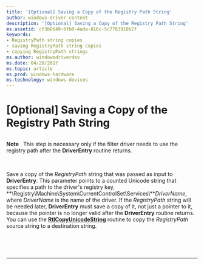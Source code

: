 ```yaml
---
title: '[Optional] Saving a Copy of the Registry Path String'
author: windows-driver-content
description: '[Optional] Saving a Copy of the Registry Path String'
ms.assetid: cf3b8649-6fb0-4ada-816c-5c7783918b2f
keywords:
- RegistryPath string copies
- saving RegistryPath string copies
- copying RegistryPath strings
ms.author: windowsdriverdev
ms.date: 04/20/2017
ms.topic: article
ms.prod: windows-hardware
ms.technology: windows-devices
---
```


# \[Optional\] Saving a Copy of the Registry Path String


## <span id="ddk_saving_a_copy_of_the_registry_path_string_if"></span><span id="DDK_SAVING_A_COPY_OF_THE_REGISTRY_PATH_STRING_IF"></span>


**Note**   This step is necessary only if the filter driver needs to use the registry path after the **DriverEntry** routine returns.

 

Save a copy of the *RegistryPath* string that was passed as input to **DriverEntry**. This parameter points to a counted Unicode string that specifies a path to the driver's registry key, **\\Registry\\Machine\\System\\CurrentControlSet\\Services\\***DriverName*, where *DriverName* is the name of the driver. If the *RegistryPath* string will be needed later, **DriverEntry** must save a copy of it, not just a pointer to it, because the pointer is no longer valid after the **DriverEntry** routine returns. You can use the [**RtlCopyUnicodeString**](https://msdn.microsoft.com/library/windows/hardware/ff561817) routine to copy the *RegistryPath* source string to a destination string.

 

 


--------------------


